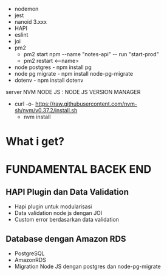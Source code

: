 - nodemon
- jest
- nanoid 3.xxx
- HAPI
- eslint
- joi
- pm2
    - pm2 start npm --name "notes-api" -- run "start-prod" 
    - pm2 restart <--name>
- node postgres - npm install pg
- node pg migrate - npm install node-pg-migrate
- dotenv - npm install dotenv


server 
NVM NODE JS : NODE JS VERSION MANAGER
- curl -o- https://raw.githubusercontent.com/nvm-sh/nvm/v0.37.2/install.sh 
    - nvm install <versi nodejs>


# What i get? #
# FUNDAMENTAL BACEK END #

## HAPI Plugin dan Data Validation
- Hapi plugin untuk modularisasi
- Data validation node js dengan JOI
- Custom error berdasarkan data validation 

## Database dengan Amazon RDS
- PostgreSQL
- AmazonRDS
- Migration Node JS dengan postgres dan node-pg-migrate

